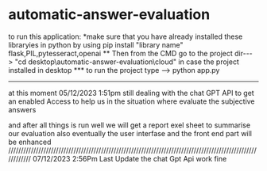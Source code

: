 # automatic-answer-evaluation
to run this application:
*make sure that you have already installed these libraryies in python by using
pip install "library name"
flask,PIL,pytesseract,openai 
 ** Then from the CMD go to the project dir---> "cd desktop\automatic-answer-evaluation\cloud" in case the project installed in desktop
 *** to run the project type --> python app.py 

------------------------------------------------------------------------------------------------------------------------------------------------------------------------------
 at this moment 05/12/2023 1:51pm still dealing with the chat GPT API to get an enabled Access to help us in the situation where evaluate the subjective answers 

 and after all things is run well  we will get a report exel sheet to summarise our evaluation 
 also eventually the user interfase and the front end part will be enhanced 
 ////////////////////////////////////////////////////////////////////////////////////////////////////////////
07/12/2023 2:56Pm Last Update the chat Gpt Api work fine
